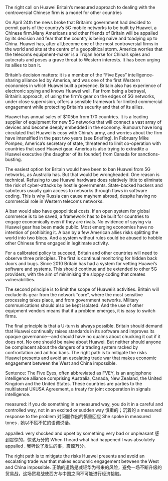 The right call on Huawei
Britain’s measured approach to dealing with the controversial Chinese firm is a model for other countries

On April 24th the news broke that Britain’s government had decided to permit parts of the country’s 5G mobile networks to be built by Huawei, a Chinese firm.Many Americans and other friends of Britain will be appalled by its decision and fear that the country is being naive and toadying up to China. Huawei has, after all,become one of the most controversial firms in the world and sits at the centre of a geopolitical storm. America worries that the telecoms equipment-maker is a Trojan horse for China’s spies and autocrats and poses a grave threat to Western interests. It has been urging its allies to ban it.

Britain’s decision matters: it is a member of the “Five Eyes” intelligence- sharing alliance led by America, and was one of the first Western economies in which Huawei built a presence. Britain also has experience of electronic spying and knows Huawei well. Far from being a betrayal, Britain’s approach, of using the firm’s gear on the edges of 5G networks, under close supervision, offers a sensible framework for limited commercial engagement while protecting Britain’s security and that of its allies.

Huawei has annual sales of $105bn from 170 countries. It is a leading supplier of equipment for new 5G networks that will connect a vast array of devices and become deeply embedded in the economy. Rumours have long circulated that Huawei is cosy with China’s army, and worries about the firm have intensified in the past two years (see Briefing). In February Mike Pompeo, America’s secretary of state, threatened to limit co-operation with countries that used Huawei gear. America is also trying to extradite a Huawei executive (the daughter of its founder) from Canada for sanctions-busting.

The easiest option for Britain would have been to ban Huawei from 5G networks, as Australia has. But that would be wrongheaded. One reason is technical. Refusing to use Huawei hardware does relatively little to eliminate the risk of cyber-attacks by hostile governments. State-backed hackers and saboteurs usually gain access to networks through flaws in software coding. This is why Russia can cause mayhem abroad, despite having no commercial role in Western telecoms networks.

A ban would also have geopolitical costs. If an open system for global commerce is to be saved, a framework has to be built for countries to engage economically even if they are rivals. No evidence of spying via Huawei gear has been made public. Most emerging economies have no intention of prohibiting it. A ban by a few American allies risks splitting the world into two blocs. And a system without rules could be abused to hobble other Chinese firms engaged in legitimate activity.

For a calibrated policy to succeed, Britain and other countries will need to observe three principles. The first is continual monitoring for hidden back doors and bugs. Since 2010 Britain has had a system for vetting Huawei’s software and systems. This should continue and be extended to other 5G providers, with the aim of minimising the sloppy coding that creates vulnerabilities.

The second principle is to limit the scope of Huawei’s activities. Britain will exclude its gear from the network “core”, where the most sensitive processing takes place, and from government networks. Military communications should also be kept isolated. And the use of other equipment vendors means that if a problem emerges, it is easy to switch firms.

The final principle is that a U-turn is always possible. Britain should demand that Huawei continually raises standards in its software and improves its opaque governance—and should have no qualms about chucking it out if it does not. No one should be naive about Huawei. But neither should anyone be complacent about the dangers of a trading system racked by confrontation and ad hoc bans. The right path is to mitigate the risks Huawei presents and avoid an escalating trade war that makes economic engagement between the West and China impossible.


Sentence:
The Five Eyes, often abbreviated as FVEY, is an anglophone intelligence alliance comprising Australia, Canada, New Zealand, the United Kingdom and the United States. These countries are parties to the multilateral UKUSA Agreement, a treaty for joint cooperation in signals intelligence.

measured:
if you do something in a measured way, you do it in a careful and controlled way, not in an excited or sudden way
慎重的；沉着的
a measured response to the problem
对问题作出的慎重回应
She spoke in measured tones .
她以不慌不忙的语调说话。

appalled:
very shocked and upset by something very bad or unpleasant
感到震惊的，惊骇万分的
When I heard what had happened I was absolutely appalled .
我听说了发生的事，震惊万分。

The right path is to mitigate the risks Huawei presents and avoid an escalating trade war that makes economic engagement between the West and China impossible.
正确的道路是减轻华为带来的风险，避免一场不断升级的贸易战，这场贸易战使西方与中国之间不可能进行经济接触。